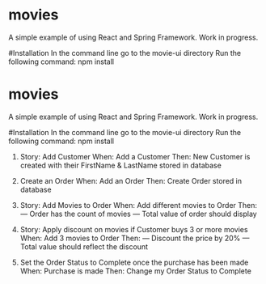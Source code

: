 # movies
A simple example of using React and Spring Framework. Work in progress.

#Installation
In the command line go to the movie-ui directory
Run the following command: npm install

# movies
A simple example of using React and Spring Framework. Work in progress.

#Installation
In the command line go to the movie-ui directory
Run the following command: npm install

1. Story: Add Customer 
	When: Add a Customer
	Then: New Customer is created with their FirstName & LastName stored in 			database


2. Create an Order
      	When: Add an Order
      	Then:  Create Order stored in database


3. Story: Add Movies to Order
	When: Add different movies to Order
	Then: 
		— Order has the count of movies
		— Total value of order should display
     

4. Story: Apply discount on movies if Customer buys 3 or more movies
	When: Add 3 movies to Order
	Then: 
		— Discount the price by 20%
		— Total value should reflect the discount


5. Set the Order Status to Complete once the purchase has been made
	When: Purchase is made
	Then:  Change my Order Status to Complete

